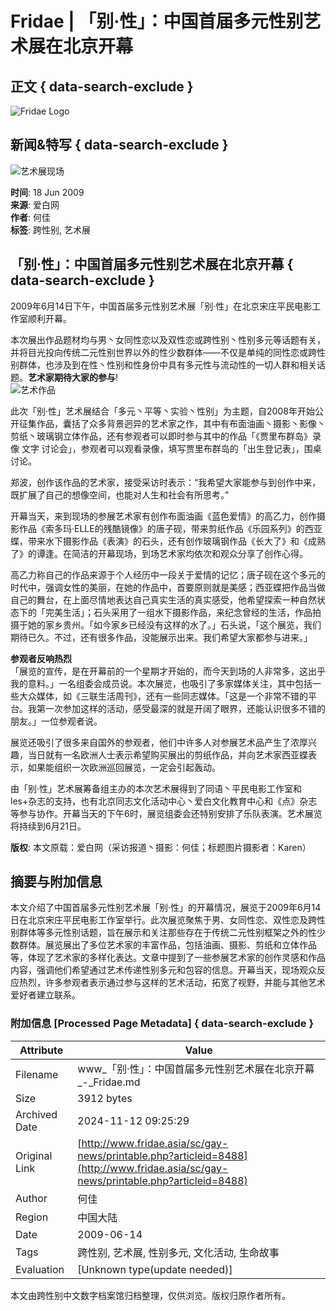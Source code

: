 # Fridae | 「别·性」：中国首届多元性别艺术展在北京开幕

## 正文 { data-search-exclude }


![Fridae Logo](/img/6/w/fridaelogo-printable.jpg)

## 新闻&特写 { data-search-exclude }

![艺术展现场](https://im.fridae.drstcdn.com/media/images/00/08/12/81204.jpg)

**时间**: 18 Jun 2009  
**来源**: 爱白网  
**作者**: 何佳  
**标签**: 跨性别, 艺术展

## 「别·性」：中国首届多元性别艺术展在北京开幕 { data-search-exclude }

2009年6月14日下午，中国首届多元性别艺术展「别·性」在北京宋庄平民电影工作室顺利开幕。

本次展出作品题材均与男丶女同性恋以及双性恋或跨性别丶性别多元等话题有关，并将目光投向传统二元性别世界以外的性少数群体——不仅是单纯的同性恋或跨性别群体，也涉及到在性丶性别和性身份中具有多元性与流动性的一切人群和相关话题。**艺术家期待大家的参与**!  
![艺术作品](https://static.fridae.asia/media/images/00/08/12/81205.jpg) 

此次「别·性」艺术展结合「多元丶平等丶实验丶性别」为主题，自2008年开始公开征集作品，囊括了众多背景迥异的艺术家之作，其中有布面油画丶摄影丶影像丶剪纸丶玻璃钢立体作品，还有参观者可以即时参与其中的作品「《贾里布群岛》录像 文字 讨论会」，参观者可以观看录像，填写贾里布群岛的「出生登记表」，围桌讨论。

郑波，创作该作品的艺术家，接受采访时表示：“我希望大家能参与到创作中来，既扩展了自己的想像空间，也能对人生和社会有所思考。”  

开幕当天，来到现场的参展艺术家有创作布面油画《蓝色爱情》的高乙力，创作摄影作品《索多玛·ELLE的残酷镜像》的唐子砚，带来剪纸作品《乐园系列》的西亚蝶，带来水下摄影作品《表演》的石头，还有创作玻璃钢作品《长大了》和《成熟了》的谭逢。在简洁的开幕现场，到场艺术家均依次和观众分享了创作心得。  

高乙力称自己的作品来源于个人经历中一段关于爱情的记忆；唐子砚在这个多元的时代中，强调女性的美丽，在她的作品中，首要原则就是美感；西亚蝶把作品当做自己的舞台，在上面尽情地表达自己真实生活的真实感受，他希望探索一种自然状态下的「完美生活」；石头采用了一组水下摄影作品，来纪念曾经的生活，作品拍摄于她的家乡贵州。「如今家乡已经没有这样的水了。」石头说，「这个展览，我们期待已久。不过，还有很多作品，没能展示出来。我们希望大家都参与进来。」  

**参观者反响热烈**  
「展览的宣传，是在开幕前的一个星期才开始的，而今天到场的人非常多，这出乎我的意料。」一名组委会成员说。本次展览，也吸引了多家媒体关注，其中包括一些大众媒体，如《三联生活周刊》，还有一些同志媒体。「这是一个非常不错的平台。我第一次参加这样的活动，感受最深的就是开阔了眼界，还能认识很多不错的朋友。」一位参观者说。  

展览还吸引了很多来自国外的参观者，他们中许多人对参展艺术品产生了浓厚兴趣，当日就有一名欧洲人士表示希望购买展出的剪纸作品，并向艺术家西亚蝶表示，如果能组织一次欧洲巡回展览，一定会引起轰动。  

由「别·性」艺术展筹备组主办的本次艺术展得到了同语丶平民电影工作室和les+杂志的支持，也有北京同志文化活动中心丶爱白文化教育中心和《点》杂志等参与协作。开幕当天的下午6时，展览组委会还特别安排了乐队表演。艺术展览将持续到6月21日。  

**版权**: 本文原载：爱白网（采访报道丶摄影：何佳；标题图片摄影者：Karen）

## 摘要与附加信息

<!-- tcd_abstract -->
本文介绍了中国首届多元性别艺术展「别·性」的开幕情况，展览于2009年6月14日在北京宋庄平民电影工作室举行。此次展览聚焦于男、女同性恋、双性恋及跨性别群体等多元性别话题，旨在展示和关注那些存在于传统二元性别框架之外的性少数群体。展览展出了多位艺术家的丰富作品，包括油画、摄影、剪纸和立体作品等，体现了艺术家的多样化表达。文章中提到了一些参展艺术家的创作灵感和作品内容，强调他们希望通过艺术传递性别多元和包容的信息。开幕当天，现场观众反应热烈，许多参观者表示通过参与这样的艺术活动，拓宽了视野，并能与其他艺术爱好者建立联系。
<!-- tcd_abstract_end -->

### 附加信息 [Processed Page Metadata] { data-search-exclude }

| Attribute       | Value                                  |
|-----------------|----------------------------------------|
| Filename        | www_「别·性」：中国首届多元性别艺术展在北京开幕_-_Fridae.md                             |
| Size            | 3912 bytes                           |
| Archived Date   | 2024-11-12 09:25:29                             |
| Original Link   | [http://www.fridae.asia/sc/gay-news/printable.php?articleid=8488](http://www.fridae.asia/sc/gay-news/printable.php?articleid=8488)                       |
| Author          | 何佳                               |
| Region          | 中国大陆                               |
| Date            | 2009-06-14                                 |
| Tags            | 跨性别, 艺术展, 性别多元, 文化活动, 生命故事                                 |
| Evaluation            | [Unknown type(update needed)]                                 |
<!-- tcd_table_end -->

本文由跨性别中文数字档案馆归档整理，仅供浏览。版权归原作者所有。
